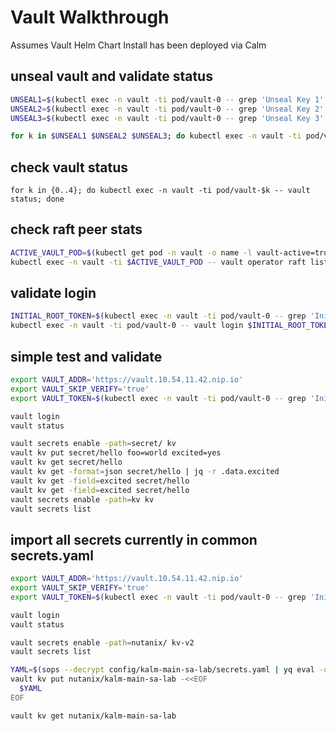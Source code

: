 # Vault Walkthrough

Assumes Vault Helm Chart Install has been deployed via Calm

## unseal vault and validate status

```bash
UNSEAL1=$(kubectl exec -n vault -ti pod/vault-0 -- grep 'Unseal Key 1' /tmp/.vault-init | awk '{print $NF}')
UNSEAL2=$(kubectl exec -n vault -ti pod/vault-0 -- grep 'Unseal Key 2' /tmp/.vault-init | awk '{print $NF}')
UNSEAL3=$(kubectl exec -n vault -ti pod/vault-0 -- grep 'Unseal Key 3' /tmp/.vault-init | awk '{print $NF}')

for k in $UNSEAL1 $UNSEAL2 $UNSEAL3; do kubectl exec -n vault -ti pod/vault-0 -- vault operator unseal $k; done
```

## check vault status

`for k in {0..4}; do kubectl exec -n vault -ti pod/vault-$k -- vault status; done`

## check raft peer stats

```bash
ACTIVE_VAULT_POD=$(kubectl get pod -n vault -o name -l vault-active=true)
kubectl exec -n vault -ti $ACTIVE_VAULT_POD -- vault operator raft list-peers
```

## validate login

```bash
INITIAL_ROOT_TOKEN=$(kubectl exec -n vault -ti pod/vault-0 -- grep 'Initial Root Token' /tmp/.vault-init | awk '{print $NF}')
kubectl exec -n vault -ti pod/vault-0 -- vault login $INITIAL_ROOT_TOKEN
```

## simple test and validate

```bash
export VAULT_ADDR='https://vault.10.54.11.42.nip.io'
export VAULT_SKIP_VERIFY='true'
export VAULT_TOKEN=$(kubectl exec -n vault -ti pod/vault-0 -- grep 'Initial Root Token' /tmp/.vault-init | awk '{print $NF}')

vault login
vault status

vault secrets enable -path=secret/ kv
vault kv put secret/hello foo=world excited=yes
vault kv get secret/hello
vault kv get -format=json secret/hello | jq -r .data.excited
vault kv get -field=excited secret/hello
vault kv get -field=excited secret/hello
vault secrets enable -path=kv kv
vault secrets list
```

## import all secrets currently in common secrets.yaml

```bash
export VAULT_ADDR='https://vault.10.54.11.42.nip.io'
export VAULT_SKIP_VERIFY='true'
export VAULT_TOKEN=$(kubectl exec -n vault -ti pod/vault-0 -- grep 'Initial Root Token' /tmp/.vault-init | awk '{print $NF}')

vault login
vault status

vault secrets enable -path=nutanix/ kv-v2
vault secrets list

YAML=$(sops --decrypt config/kalm-main-sa-lab/secrets.yaml | yq eval -o json)
vault kv put nutanix/kalm-main-sa-lab -<<EOF
  $YAML
EOF

vault kv get nutanix/kalm-main-sa-lab
```
